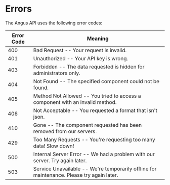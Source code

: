 # Errors

The Angus API uses the following error codes:

Error Code | Meaning
---------- | -------
400 | Bad Request -- Your request is invalid.
401 | Unauthorized -- Your API key is wrong.
403 | Forbidden -- The data requested is hidden for administrators only.
404 | Not Found -- The specified component could not be found.
405 | Method Not Allowed -- You tried to access a component with an invalid method.
406 | Not Acceptable -- You requested a format that isn't json.
410 | Gone -- The component requested has been removed from our servers.
429 | Too Many Requests -- You're requesting too many data! Slow down!
500 | Internal Server Error -- We had a problem with our server. Try again later.
503 | Service Unavailable -- We're temporarily offline for maintenance. Please try again later.
